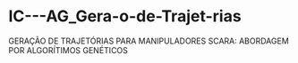 # IC---AG_Gera-o-de-Trajet-rias
GERAÇÃO DE TRAJETÓRIAS PARA MANIPULADORES SCARA: ABORDAGEM POR ALGORÍTIMOS GENÉTICOS
